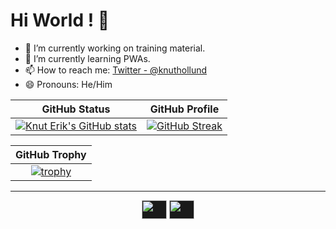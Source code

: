 # Hi World ! 👋

- 🔭 I’m currently working on training material.
- 🌱 I’m currently learning PWAs.
- 📫 How to reach me: [Twitter - @knuthollund](https://twitter.com/knuthollund)
- 😄 Pronouns: He/Him

| GitHub Status | GitHub Profile  |
|:-------------:|:---------------:|
|[![Knut Erik's GitHub stats](https://github-readme-stats.vercel.app/api?username=knut-erik&show_icons=true&theme=dark&count_private=true)](https://github.com/knut-erik/github-readme-stats)|[![GitHub Streak](https://github-readme-streak-stats.herokuapp.com?user=knut-erik&theme=dark&fire=DD2727&dates=DDDDDD)](https://git.io/streak-stats)|

| GitHub Trophy |
|:-------------:|
|[![trophy](https://github-profile-trophy.vercel.app/?username=knut-erik&theme=onedark)](https://github.com/ryo-ma/github-profile-trophy)|

---

<p align="center">
    <a href="https://twitter.com/knuthollund" target="blank"><img align="center" src="https://cdn.jsdelivr.net/npm/simple-icons@3.0.1/icons/twitter.svg" alt="" height="30" width="40" style="background-color: currentColor;"/></a>
    <a href="https://www.linkedin.com/in/knuterikhollund/" target="blank" ><img align="center" src="https://cdn.jsdelivr.net/npm/simple-icons@3.0.1/icons/linkedin.svg" alt="" height="30" width="40" style="background-color: currentColor" /></a>
</p>
